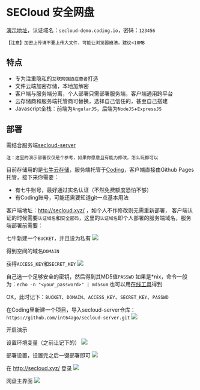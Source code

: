 # SECloud 安全网盘

[演示地址][13]，认证域名：`secloud-demo.coding.io`，密码：`123456`

```
【注意】加密上传请不要上传大文件，可能让浏览器崩溃，建议<10MB
```
特点
---
- 专为注重隐私的`互联网强迫症患者`打造
- 文件云端加密存储，本地加解密
- 客户端与服务端分离，个人部署只需部署服务端，客户端通用跨平台
- 云存储商和服务端托管商可替换，选择自己信任的，甚至自己搭建
- Javascript全栈：前端为`AngularJS`，后端为`NodeJS`+`ExpressJS`

部署
---
需结合服务端[secloud-server][14]

`注：这里的演示部署仅仅是个参考，如果你愿意且有能力修改，怎么玩都可以`

目前存储用的是[七牛云存储][1]，服务端托管于[Coding][2]，客户端直接由Github Pages托管，接下来你需要：

  - 有七牛账号，最好通过实名认证（不然免费额度恐怕不够）
  - 有Coding账号，可能还需要知道git一点基本用法

客户端地址：http://secloud.xyz/ ，如个人不作修改则无需重新部署，
客户端认证的时候需要`认证域名`和`安全密码`，这里的`认证域名`即个人部署的服务端域名，服务端部署前需要：

七牛新建一个`BUCKET`，并且设为私有
![][3]

得到空间的域名`DOMAIN`

获得`ACCESS_KEY`和`SECRET_KEY`
![][5]

自己选一个足够安全的密钥，然后得到其MD5值`PASSWD`
如果是*nix，命令一般为：`echo -n "<your_password>" | md5sum`
也可以用[在线工具][6]得到

OK，此时记下：`BUCKET`、`DOMAIN`、`ACCESS_KEY`、`SECRET_KEY`、`PASSWD`

在Coding里新建一个项目，导入secloud-server仓库：`https://github.com/int64ago/secloud-server.git`
![][7]

开启演示

设置环境变量（之前让记下的）
![][9]

部署设置，设置完之后一键部署即可
![][10]

在 http://secloud.xyz/ 登录
![][11]

网盘主界面
![][12]


  [1]: http://www.qiniu.com/
  [2]: https://coding.net/
  [3]: https://dn-getlink.qbox.me/walco4scbx1or.png
  [5]: https://dn-getlink.qbox.me/43fwztyory66r.png
  [6]: http://tool.oschina.net/encrypt?type=2
  [7]: https://dn-getlink.qbox.me/95gxy2ry0hpvi.png
  [9]: https://dn-getlink.qbox.me/855fhcjhpk3xr.png
  [10]: https://dn-getlink.qbox.me/oriysmglgcik9.png
  [11]: https://dn-getlink.qbox.me/oriysmglgcik9.png
  [12]: https://dn-getlink.qbox.me/ku48e5k2fn7b9.png
  [13]: http://secloud.xyz/
  [14]: https://github.com/int64ago/secloud-server
